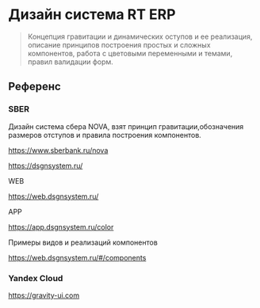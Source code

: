 # Дизайн система RT ERP

> Концепция гравитации и динамических оступов и ее реализация, описание принципов построения простых и сложных компонентов, работа с цветовыми переменными и темами, правил валидации форм.

## Референс

### SBER

Дизайн система сбера NOVA, взят принцип гравитации,обозначения размеров отступов и правила построения компонентов.

<https://www.sberbank.ru/nova>

<https://dsgnsystem.ru/>

WEB

<https://web.dsgnsystem.ru/>

APP

<https://app.dsgnsystem.ru/color>

Примеры видов и реализаций компонентов

<https://web.dsgnsystem.ru/#/components>

### Yandex Cloud

<https://gravity-ui.com>
